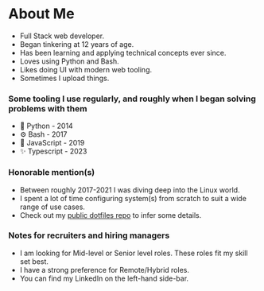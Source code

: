 # About Me

* Full Stack web developer.
* Began tinkering at 12 years of age.
* Has been learning and applying technical concepts ever since.
* Loves using Python and Bash.
* Likes doing UI with modern web tooling.
* Sometimes I upload things.

### Some tooling I use regularly, and roughly when I began solving problems with them

* 🐍 Python - 2014
* ⚙️ Bash - 2017
* 💫 JavaScript - 2019
* ✨ Typescript - 2023

### Honorable mention(s)

* Between roughly 2017-2021 I was diving deep into the Linux world.
* I spent a lot of time configuring system(s) from scratch to suit a wide range of use cases.
* Check out my [public dotfiles repo](https://github.com/innateessence/dotfiles) to infer some details.

### Notes for recruiters and hiring managers

* I am looking for Mid-level or Senior level roles. These roles fit my skill set best.
* I have a strong preference for Remote/Hybrid roles.
* You can find my LinkedIn on the left-hand side-bar.
